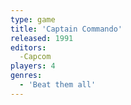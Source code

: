 ```yaml
---
type: game
title: 'Captain Commando'
released: 1991
editors: 
  -Capcom
players: 4
genres:
  - 'Beat them all'
---
```

